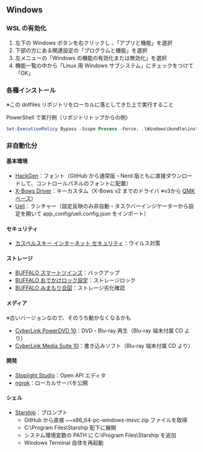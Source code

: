 ## Windows

### WSL の有効化
1. 左下の Windows ボタンを右クリックし 、「アプリと機能」を選択
2. 下部の方にある関連設定の「プログラムと機能」を選択
3. 左メニューの「Windows の機能の有効化または無効化」を選択
4. 機能一覧の中から「Linux 用 Windows サブシステム」にチェックをつけて「OK」

### 各種インストール
※この dotfiles リポジトリをローカルに落としてきた上で実行すること

PowerShell で実行例（リポジトリトップからの例）
```powershell
Set-ExecutionPolicy Bypass -Scope Process -Force; .\Windows\bundle\install.ps1
```

### 非自動化分
#### 基本環境
- [HackGen](https://github.com/yuru7/HackGen/releases)：フォント（GitHub から通常版・Nerd 版ともに直接ダウンロードして、コントロールパネルのフォントに配置）
- [X-Bows Driver](https://x-bows.com/pages/software)：キーカスタム（X-Bows v2 までのドライバ ※v3から [QMK ベース](https://x-bows.com/blogs/blog/how-to-use-qmk-keyboard)）
- [Ueli](https://ueli.app/#/)：ランチャー（設定反映のみ非自動・タスクバーインジケーターから設定を開いて app_config/ueli.config.json をインポート）

#### セキュリティ
- [カスペルスキー インターネット セキュリティ](https://www.kaspersky.co.jp/downloads/thank-you/internet-security)：ウイルス対策

#### ストレージ
- [BUFFALO スマートツインズ](https://www.buffalo.jp/support/download/detail/?dl_contents_id=5130)：バックアップ
- [BUFFALO おでかけロック設定](https://www.buffalo.jp/support/download/detail/?dl_contents_id=2795)：ストレージロック
- [BUFFALO みまもり合図](https://www.buffalo.jp/support/download/detail/?dl_contents_id=62005)：ストレージ劣化確認

#### メディア
※古いバージョンなので、そのうち動かなくなるかも
- [CyberLink PowerDVD 10](https://jp.cyberlink.com/products/powerdvd-ultra/features_ja_JP.html)：DVD・Blu-ray 再生（Blu-ray 端末付属 CD より）
- [CyberLink Media Suite 10](https://dl.logitec.co.jp/software.php?pn=LST-D-497)：書き込みソフト（Blu-ray 端末付属 CD より）

#### 開発
- [Stoplight Studio](https://stoplight.io/studio/)：Open API エディタ
- [ngrok](https://ngrok.com/)：ローカルサーバを公開

#### シェル
- [Starship](https://starship.rs/)：プロンプト
  - GitHub から直接 ~~x86_64-pc-windows-msvc.zip ファイルを取得
  - C:\Program Files\Starship 配下に展開
  - システム環境変数の PATH に C:\Program Files\Starship を追加
  - Windows Terminal 自体を再起動

